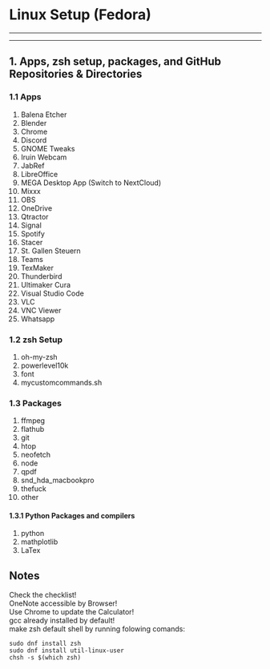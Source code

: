 # Linux Setup (Fedora)

---
---

## 1. Apps, zsh setup, packages, and GitHub Repositories & Directories

### 1.1 Apps

1. Balena Etcher
1. Blender
1. Chrome
1. Discord
1. GNOME Tweaks
1. Iruin Webcam
1. JabRef
1. LibreOffice
1. MEGA Desktop App (Switch to NextCloud)
1. Mixxx
1. OBS
1. OneDrive
1. Qtractor
1. Signal
1. Spotify
1. Stacer
1. St. Gallen Steuern
1. Teams
1. TexMaker
1. Thunderbird
1. Ultimaker Cura
1. Visual Studio Code
1. VLC
1. VNC Viewer
1. Whatsapp

### 1.2 zsh Setup

1. oh-my-zsh
1. powerlevel10k
1. font
1. mycustomcommands.sh

### 1.3 Packages

1. ffmpeg
1. flathub
1. git
1. htop
1. neofetch
1. node
1. qpdf
1. snd_hda_macbookpro
3. thefuck
4. other

#### 1.3.1 Python Packages and compilers

1. python
1. mathplotlib
1. LaTex

## Notes

Check the checklist!  
OneNote accessible by Browser!  
Use Chrome to update the Calculator!  
gcc already installed by default!  
make zsh default shell by running folowing comands:  

```shell
sudo dnf install zsh
sudo dnf install util-linux-user
chsh -s $(which zsh)
```
